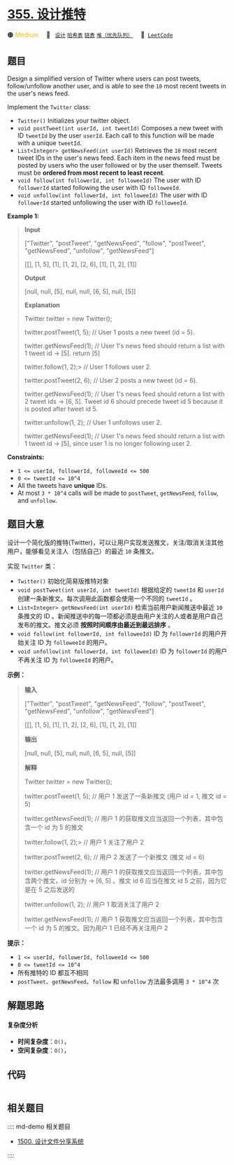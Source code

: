 # [355. 设计推特](https://leetcode.com/problems/design-twitter)

🟠 <font color=#ffb800>Medium</font>&emsp; 🔖&ensp; [`设计`](/leetcode/outline/tag/design.md) [`哈希表`](/leetcode/outline/tag/hash-table.md) [`链表`](/leetcode/outline/tag/linked-list.md) [`堆（优先队列）`](/leetcode/outline/tag/heap-priority-queue.md)&emsp; 🔗&ensp;[`LeetCode`](https://leetcode.com/problems/design-twitter)


## 题目

Design a simplified version of Twitter where users can post tweets,
follow/unfollow another user, and is able to see the `10` most recent tweets
in the user's news feed.

Implement the `Twitter` class:

  * `Twitter()` Initializes your twitter object.
  * `void postTweet(int userId, int tweetId)` Composes a new tweet with ID `tweetId` by the user `userId`. Each call to this function will be made with a unique `tweetId`.
  * `List<Integer> getNewsFeed(int userId)` Retrieves the `10` most recent tweet IDs in the user's news feed. Each item in the news feed must be posted by users who the user followed or by the user themself. Tweets must be **ordered from most recent to least recent**.
  * `void follow(int followerId, int followeeId)` The user with ID `followerId` started following the user with ID `followeeId`.
  * `void unfollow(int followerId, int followeeId)` The user with ID `followerId` started unfollowing the user with ID `followeeId`.



**Example 1:**

> 
> 
> 
> 
> 
> **Input**
> 
> ["Twitter", "postTweet", "getNewsFeed", "follow", "postTweet", "getNewsFeed", "unfollow", "getNewsFeed"]
> 
> [[], [1, 5], [1], [1, 2], [2, 6], [1], [1, 2], [1]]
> 
> **Output**
> 
> [null, null, [5], null, null, [6, 5], null, [5]]
> 
> 
> 
> **Explanation**
> 
> Twitter twitter = new Twitter();
> 
> twitter.postTweet(1, 5); // User 1 posts a new tweet (id = 5).
> 
> twitter.getNewsFeed(1);  // User 1's news feed should return a list with 1 tweet id -> [5]. return [5]
> 
> twitter.follow(1, 2);> 
> // User 1 follows user 2.
> 
> twitter.postTweet(2, 6); // User 2 posts a new tweet (id = 6).
> 
> twitter.getNewsFeed(1);  // User 1's news feed should return a list with 2 tweet ids -> [6, 5]. Tweet id 6 should precede tweet id 5 because it is posted after tweet id 5.
> 
> twitter.unfollow(1, 2);  // User 1 unfollows user 2.
> 
> twitter.getNewsFeed(1);  // User 1's news feed should return a list with 1 tweet id -> [5], since user 1 is no longer following user 2.

**Constraints:**

  * `1 <= userId, followerId, followeeId <= 500`
  * `0 <= tweetId <= 10^4`
  * All the tweets have **unique** IDs.
  * At most `3 * 10^4` calls will be made to `postTweet`, `getNewsFeed`, `follow`, and `unfollow`.


## 题目大意

设计一个简化版的推特(Twitter)，可以让用户实现发送推文，关注/取消关注其他用户，能够看见关注人（包括自己）的最近 `10` 条推文。

实现 `Twitter` 类：

  * `Twitter()` 初始化简易版推特对象
  * `void postTweet(int userId, int tweetId)` 根据给定的 `tweetId` 和 `userId` 创建一条新推文。每次调用此函数都会使用一个不同的 `tweetId` 。
  * `List<Integer> getNewsFeed(int userId)` 检索当前用户新闻推送中最近  `10` 条推文的 ID 。新闻推送中的每一项都必须是由用户关注的人或者是用户自己发布的推文。推文必须 **按照时间顺序由最近到最远排序** 。
  * `void follow(int followerId, int followeeId)` ID 为 `followerId` 的用户开始关注 ID 为 `followeeId` 的用户。
  * `void unfollow(int followerId, int followeeId)` ID 为 `followerId` 的用户不再关注 ID 为 `followeeId` 的用户。



**示例：**

> 
> 
> 
> 
> 
> **输入**
> 
> ["Twitter", "postTweet", "getNewsFeed", "follow", "postTweet", "getNewsFeed", "unfollow", "getNewsFeed"]
> 
> [[], [1, 5], [1], [1, 2], [2, 6], [1], [1, 2], [1]]
> 
> **输出**
> 
> [null, null, [5], null, null, [6, 5], null, [5]]
> 
> 
> 
> **解释**
> 
> Twitter twitter = new Twitter();
> 
> twitter.postTweet(1, 5); // 用户 1 发送了一条新推文 (用户 id = 1, 推文 id = 5)
> 
> twitter.getNewsFeed(1);  // 用户 1 的获取推文应当返回一个列表，其中包含一个 id 为 5 的推文
> 
> twitter.follow(1, 2);> 
> // 用户 1 关注了用户 2
> 
> twitter.postTweet(2, 6); // 用户 2 发送了一个新推文 (推文 id = 6)
> 
> twitter.getNewsFeed(1);  // 用户 1 的获取推文应当返回一个列表，其中包含两个推文，id 分别为 -> [6, 5] 。推文 id 6 应当在推文 id 5 之前，因为它是在 5 之后发送的
> 
> twitter.unfollow(1, 2);  // 用户 1 取消关注了用户 2
> 
> twitter.getNewsFeed(1);  // 用户 1 获取推文应当返回一个列表，其中包含一个 id 为 5 的推文。因为用户 1 已经不再关注用户 2



**提示：**

  * `1 <= userId, followerId, followeeId <= 500`
  * `0 <= tweetId <= 10^4`
  * 所有推特的 ID 都互不相同
  * `postTweet`、`getNewsFeed`、`follow` 和 `unfollow` 方法最多调用 `3 * 10^4` 次


## 解题思路

#### 复杂度分析

- **时间复杂度**：`O()`，
- **空间复杂度**：`O()`，

## 代码

```javascript

```

## 相关题目

:::: md-demo 相关题目
- [1500. 设计文件分享系统](https://leetcode.com/problems/design-a-file-sharing-system)

::::
